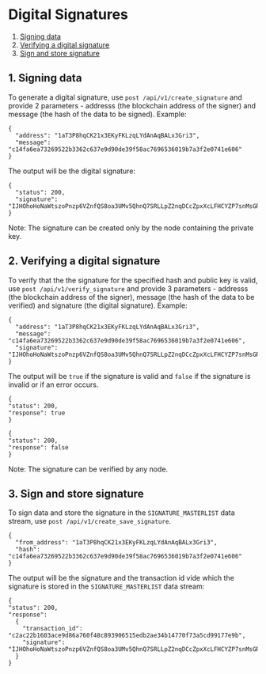 # Digital Signatures

1. [Signing data](#1-signing-data)
2. [Verifying a digital signature](#2-verifying-a-digital-signature)
3. [Sign and store signature](#3-sign-and-store-signature)

## 1. Signing data
To generate a digital signature, use `post /api/v1/create_signature` and provide 2 parameters - addresss (the blockchain address of the signer) and message (the hash of the data to be signed). Example:
```
{
  "address": "1aT3P8hqCK21x3EKyFKLzqLYdAnAqBALx3Gri3",
  "message": "c14fa6ea73269522b3362c637e9d90de39f58ac7696536019b7a3f2e0741e606"
}
```

The output will be the digital signature:
```
{
  "status": 200,
  "signature": "IJHOhoHoNaWtszoPnzp6VZnfQS8oa3UMv5QhnQ7SRLLpZ2nqDCcZpxXcLFHCYZP7snMsGRW4dOyl7AYzb/17QOI="
}
```
Note: The signature can be created only by the node containing the private key.

## 2. Verifying a digital signature

To verify that the the signature for the specified hash and public key is valid, use `post /api/v1/verify_signature` and provide 3 parameters - addresss (the blockchain address of the signer), message (the hash of the data to be verified) and signature (the digital signature). Example:
```
{
  "address": "1aT3P8hqCK21x3EKyFKLzqLYdAnAqBALx3Gri3",
  "message": "c14fa6ea73269522b3362c637e9d90de39f58ac7696536019b7a3f2e0741e606",
  "signature": "IJHOhoHoNaWtszoPnzp6VZnfQS8oa3UMv5QhnQ7SRLLpZ2nqDCcZpxXcLFHCYZP7snMsGRW4dOyl7AYzb/17QOI="
}
```
The output will be `true` if the signature is valid and `false` if the signature is invalid or if an error occurs.
```
{
"status": 200,
"response": true
}
```
```
{
"status": 200,
"response": false
}
```
Note: The signature can be verified by any node.

## 3. Sign and store signature 

To sign data and store the signature in the `SIGNATURE_MASTERLIST` data stream, use `post /api/v1/create_save_signature`.
```
{
  "from_address": "1aT3P8hqCK21x3EKyFKLzqLYdAnAqBALx3Gri3",
  "hash": "c14fa6ea73269522b3362c637e9d90de39f58ac7696536019b7a3f2e0741e606"
}
```
The output will be the signature and the transaction id vide which the signature is stored in the `SIGNATURE_MASTERLIST` data stream:
```
{
"status": 200,
"response": 
  {
    "transaction_id": "c2ac22b1603ace9d86a760f48c893906515edb2ae34b14770f73a5cd99177e9b",
    "signature": "IJHOhoHoNaWtszoPnzp6VZnfQS8oa3UMv5QhnQ7SRLLpZ2nqDCcZpxXcLFHCYZP7snMsGRW4dOyl7AYzb/17QOI="
  }
}
```
